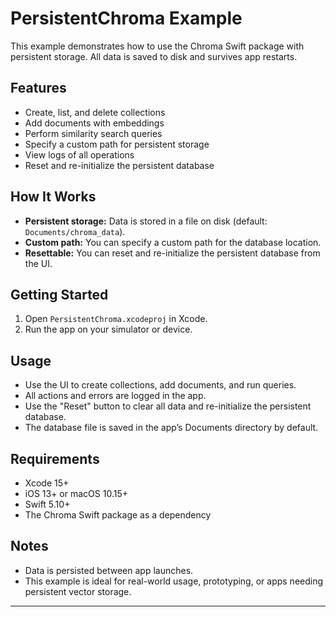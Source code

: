 # PersistentChroma Example

This example demonstrates how to use the Chroma Swift package with persistent storage. All data is saved to disk and survives app restarts.

## Features

- Create, list, and delete collections
- Add documents with embeddings
- Perform similarity search queries
- Specify a custom path for persistent storage
- View logs of all operations
- Reset and re-initialize the persistent database

## How It Works

- **Persistent storage:** Data is stored in a file on disk (default: `Documents/chroma_data`).
- **Custom path:** You can specify a custom path for the database location.
- **Resettable:** You can reset and re-initialize the persistent database from the UI.

## Getting Started

1. Open `PersistentChroma.xcodeproj` in Xcode.
2. Run the app on your simulator or device.

## Usage

- Use the UI to create collections, add documents, and run queries.
- All actions and errors are logged in the app.
- Use the "Reset" button to clear all data and re-initialize the persistent database.
- The database file is saved in the app’s Documents directory by default.

## Requirements

- Xcode 15+
- iOS 13+ or macOS 10.15+
- Swift 5.10+
- The Chroma Swift package as a dependency

## Notes

- Data is persisted between app launches.
- This example is ideal for real-world usage, prototyping, or apps needing persistent vector storage.

---
